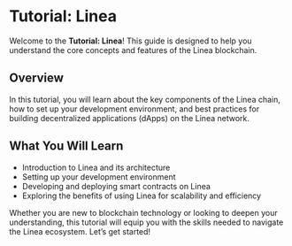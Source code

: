 # Tutorial: Linea

Welcome to the **Tutorial: Linea**! This guide is designed to help you understand the core concepts and features of the Linea blockchain.

## Overview

In this tutorial, you will learn about the key components of the Linea chain, how to set up your development environment, and best practices for building decentralized applications (dApps) on the Linea network.

## What You Will Learn

- Introduction to Linea and its architecture
- Setting up your development environment
- Developing and deploying smart contracts on Linea
- Exploring the benefits of using Linea for scalability and efficiency

Whether you are new to blockchain technology or looking to deepen your understanding, this tutorial will equip you with the skills needed to navigate the Linea ecosystem. Let’s get started!
